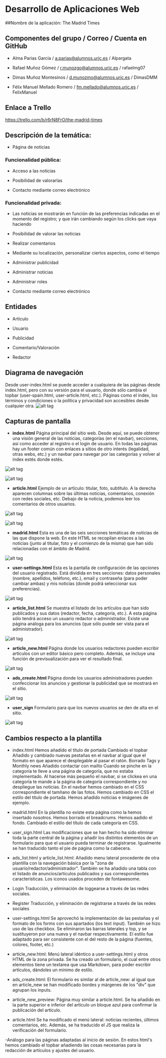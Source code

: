 # Desarrollo de Aplicaciones Web


##Nombre de la aplicación: The Madrid Times



## Componentes del grupo / Correo / Cuenta en GitHub
 
 - Alma Parias García / a.parias@alumnos.urjc.es / Alpargata

 - Rafael Muñoz Gómez / r.munozgo@alumnos.urjc.es / rafaelmg07

 - Dimas Muñoz Montesinos / d.munozmo@alumnos.urjc.es / DimasDMM

 - Félix Manuel Mellado Romero / fm.mellado@alumnos.urjc.es / FelixManuel



## Enlace a Trello

https://trello.com/b/r6rN8FrO/the-madrid-times



## Descripción de la temática:
 - Página de noticias

### Funcionalidad pública:
 
- Acceso a las noticias

 - Posibilidad de valorarlas

 - Contacto mediante correo electrónico

### Funcionalidad privada:
 - Las noticias se mostrarán en función de las preferencias indicadas en el momento del registro; y que irán cambiando según los clicks que vaya haciendo
 - Posibilidad de valorar las noticias
 - Realizar comentarios
 
- Mediante su localización, personalizar ciertos aspectos, como el tiempo

 - Administrar publicidad

 - Administrar noticias

 - Administrar roles

 - Contacto mediante correo electrónico



## Entidades

 - Artículo

 - Usuario
 
 - Publicidad

 - Comentario/Valoración

 - Redactor

## Diagrama de navegación
Desde user-index.html se puede acceder a cualquiera de las páginas desde index.html, pero con su versión para el usuario, donde sólo cambia el topbar (user-spain.html, user-article.html, etc.).
Páginas como el index, los términos y condiciones o la política y privacidad son accesibles desde cualquier otra.
![alt tag](https://github.com/DimasDMM/daw/blob/master/screenshots/Navigation_diagram.png)

## Capturas de pantalla

- **index.html**
Página principal del sitio web. Desde aquí, se puede obtener una visión general de las noticias, categorías (en el navbar), secciones, así como acceder al registro o el login de usuario. En todas las páginas hay un footer común con enlaces a sitios de otro interés (legalidad, otras webs, etc.) y un navbar para navegar por las categorías y volver al index estés donde estés.

![alt tag](https://github.com/DimasDMM/daw/blob/master/screenshots/index.jpg)

![alt tag](https://github.com/DimasDMM/daw/blob/master/screenshots/footer.jpg)

- **article.html**
Ejemplo de un artículo: titular, foto, subtítulo. A la derecha aparecen columnas sobre las últimas noticias, comentarios, conexión con redes sociales, etc. Debajo de la noticia, podemos leer los comentarios de otros usuarios.

![alt tag](https://github.com/DimasDMM/daw/blob/master/screenshots/articulo.jpg)

![alt tag](https://github.com/DimasDMM/daw/blob/master/screenshots/comentarios.jpg)

- **madrid.html**
Esta es una de las seis secciones temáticas de noticias de las que dispone la web. En este HTML se recopilan enlaces a las noticias (junto al titular, foto y el comienzo de la misma) que han sido relacionadas con el ámbito de Madrid.

![alt tag](https://github.com/DimasDMM/daw/blob/master/screenshots/madrid.jpg)

- **user-settings.html**
Esta es la pantalla de configuración de las opciones del usuario registrado. Está dividida en tres secciones: datos personales (nombre, apellidos, teléfono, etc.), email y contraseña (para poder cambiar ambas) y mis noticias (donde podrá seleccionar sus preferencias).

![alt tag](https://github.com/DimasDMM/daw/blob/master/screenshots/ajustes.jpg)

- **article_list.html**
Se muestra el listado de los artículos que han sido publicados y sus datos (redactor, fecha, categoría, etc.). A esta página sólo tendrá acceso un usuario redactor o administrador. Existe una página análoga para los anuncios (que sólo puede ser vista para el administrador).

![alt tag](https://github.com/DimasDMM/daw/blob/master/screenshots/lista_articulos.jpg)

- **article_new.html**
Página donde los usuarios redactores pueden escribir artículos con un editor básico pero completo. Además, se incluye una función de previsualización para ver el resultado final.

![alt tag](https://github.com/DimasDMM/daw/blob/master/screenshots/redactar_articulo.jpg)

- **ads_create.html**
Página donde los usuarios administradores pueden confeccionar los anuncios y gestionar la publicidad que se mostrará en el sitio.

![alt tag](https://github.com/DimasDMM/daw/blob/master/screenshots/redactar_anuncio.jpg)

- **user_sign**
Formulario para que los nuevos usuarios se den de alta en el sitio.

![alt tag](https://github.com/DimasDMM/daw/blob/master/screenshots/registro.jpg)

## Cambios respecto a la plantilla

 - index.html
 Hemos añadido el título de portada
 Cambiado el topbar
 Añadido y cambiado nuevas pestañas en el navbar al igual que el formato en que aparece el desplegable al pasar el ratón.
 Borrado Tags y Monthly news
 Añadido contactar con mailto
 Cuando se pinche en la categoría te lleve a una página de categoría, que no estaba implementado.
 Al hacerse más pequeño el navbar, si se clickea en una categoría te mande a la página de categoría correspondiente y no despliegue las noticias.
 En el navbar hemos cambiado en el CSS correspondiente el tamñano de las fotos.
 Hemos cambiado en CSS el estilo del título de portada.
 Hemos añadido noticias e imágenes de ejemplo.
 
 - madrid.html
 En la plantilla no existe esta página como la hemos insertado nosotros.
 Hemos borrado el breadcrums.
 Hemos aadido el fondo.
 Cambiado el estilo del título de cada categoría en CSS.
  
 - user_sign.html
 Las modificaciones que se han hecho ha sido eliminar toda la parte central de la página y añadir los distintos elementos de un formulario para que el usuario pueda terminar de registrarse. 
 Igualmente se han traducido tanto el pie de página como la cabecera.
  
 - ads_list.html y article_list.html:
 Añadido menu lateral procedente de otra plantilla con la navegación básica por la "zona de usuario/redactor/administrador". 
 También se ha añadido una tabla con el listado de anuncios/articulos publicados y sus correspondientes características. 
 Los iconos usados proceden de fontawesome.
  
 - Login
 Traducción, y eliminación de loggearse a través de las redes sociales.
 
 - Register 
 Traducción, y eliminación de registrarse a través de las redes sociales

 - user-settings.html 
 Se aprovechó la implementación de las pestañas y el formato de los forms con sus apartados (los text input). 
 También se hizo uso de las checkbox. Se eliminaron las barras laterales y top, y se sustituyeron por una nueva y el navbar respectivamente. 
 El estilo fue adaptado para ser consistente con el del resto de la página (fuentes, colores, footer, etc.)
 
 - article_new.html:
 Menú lateral idéntico a user-settings.html y otros HTML de la zona privada. 
 Se ha creado un formulario, el cual entre otros elementos tiene un textarea que usa Markdown, para poder escribir artículos, dándoles un mínimo de estilo.
 
 - ads_create.html:
 El formulario es similar al de article_new: al igual que en article_new se han modificado bordes y márgenes de los "div" que agrupan los inputs.
 
 - article_new_preview:
 Página muy similar a article.html. 
 Se ha añadido en la parte superior e inferior del artículo un bloque azul para confirmar la publicación del artículo.
 
 - article.html
 Se ha modificado el menú lateral: noticias recientes, últimos comentarios, etc. 
 Además, se ha traducido el JS que realiza la verificación del formulario.
 
 -Análogo para las páginas adaptadas al inicio de sesión.
 En estos html's hemos cambiado el topbar añadiendo las cosas necesarias para la redacción de artículos y ajustes del usuario.